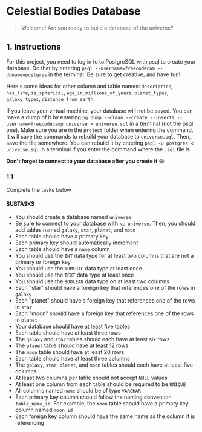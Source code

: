 # Celestial Bodies Database

> Welcome! Are you ready to build a database of the universe?

## 1. Instructions

For this project, you need to log in to to PostgreSQL with psql to create your database. Do that by entering `psql --username=freecodecam --dbname=postgres` in the terminal. Be sure to get creative, and have fun!

Here's some ideas for other column and table names: `description`, `has_life`, `is_spherical`, `age_in_millions_of_years`, `planet_types`, `galaxy_types`, `distance_from_earth`.

If you leave your virtual machine, your database will not be saved. You can make a dump of it by entering `pg_dump --clean --create --inserts --username=freecodecamp universe > universe.sql` in a terminal (not the psql one). Make sure you are in the `project` folder when entering the command. It will save the commands to rebuild your database to `universe.sql`. Then, save the file somewhere. You can rebuild it by entering `psql -U postgres < universe.sql` in a terminal if you enter the command where the `.sql` file is.

**Don't forget to connect to your database after you create it** :smile:

### 1.1

Complete the tasks below

#### SUBTASKS

- You should create a database named `universe`
- Be sure to connect to your database with `\c universe`. Then, you should add tables named `galaxy`, `star`, `planet`, and `moon`
- Each table should have a primary key
- Each primary key should automatically increment
- Each table should have a `name` column
- You should use the `INT` data type for at least two columns that are not a primary or foreign key
- You should use the `NUMERIC` data type at least once
- You should use the `TEXT` data type at least once
- You should use the `BOOLEAN` data type on at least two columns
- Each "star" should have a foreign key that references one of the rows in `galaxy`
- Each "planet" should have a foreign key that references one of the rows in `star`
- Each "moon" should have a foreign key that references one of the rows in `planet`
- Your database should have at least five tables
- Each table should have at least three rows
- The `galaxy` and `star` tables should each have at least six rows
- The `planet` table should have at least 12 rows
- The `moon` table should have at least 20 rows
- Each table should have at least three columns
- The `galaxy`, `star`, `planet`, and `moon` tables should each have at least five columns
- At least two columns per table should not accept `NULL` values
- At least one column from each table should be required to be `UNIQUE`
- All columns named `name` should be of type `VARCHAR`
- Each primary key column should follow the naming convention `table_name_id`. For example, the `moon` table should have a primary key column named `moon_id`
- Each foreign key column should have the same name as the column it is referencing
